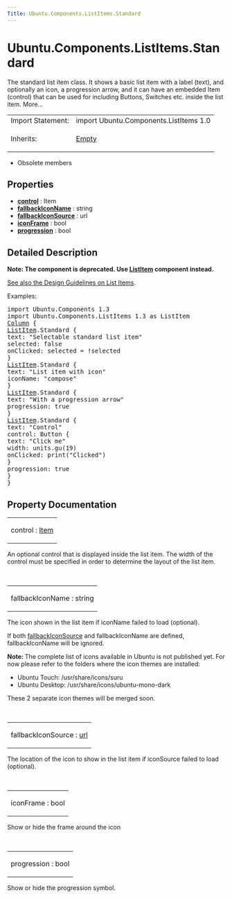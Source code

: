 ```yaml
---
Title: Ubuntu.Components.ListItems.Standard
---
```


# Ubuntu.Components.ListItems.Standard

<span class="subtitle"></span>
<!-- $$$Standard-brief -->
<p>The standard list item class. It shows a basic list item with a label (text), and optionally an icon, a progression arrow, and it can have an embedded Item (control) that can be used for including Buttons, Switches etc. inside the list item. More...</p>
<!-- @@@Standard -->
<table class="alignedsummary">
<tr><td class="memItemLeft rightAlign topAlign"> Import Statement:</td><td class="memItemRight bottomAlign"> import Ubuntu.Components.ListItems 1.0</td></tr><tr><td class="memItemLeft rightAlign topAlign"> Inherits:</td><td class="memItemRight bottomAlign"> <p><a href="Ubuntu.Components.ListItems.Empty.md">Empty</a></p>
</td></tr></table><ul>
<li>Obsolete members</li>
</ul>
<h2 id="properties">Properties</h2>
<ul>
<li class="fn"><b><b><a href="#control-prop">control</a></b></b> : Item</li>
<li class="fn"><b><b><a href="#fallbackIconName-prop">fallbackIconName</a></b></b> : string</li>
<li class="fn"><b><b><a href="#fallbackIconSource-prop">fallbackIconSource</a></b></b> : url</li>
<li class="fn"><b><b><a href="#iconFrame-prop">iconFrame</a></b></b> : bool</li>
<li class="fn"><b><b><a href="#progression-prop">progression</a></b></b> : bool</li>
</ul>
<!-- $$$Standard-description -->
<h2 id="details">Detailed Description</h2>
</p>
<p><b>Note: </b><b>The component is deprecated. Use <a href="Ubuntu.Components.ListItem.md">ListItem</a> component instead.</b></p><p><a href="http://design.ubuntu.com/apps/building-blocks/list-items">See also the Design Guidelines on List Items</a>.</p>
<p>Examples:</p>
<pre class="qml">import Ubuntu.Components 1.3
import Ubuntu.Components.ListItems 1.3 as ListItem
<span class="type"><a href="../sdk-14.10/QtQuick.Column.md">Column</a></span> {
<span class="type"><a href="Ubuntu.Components.ListItem.md">ListItem</a></span>.Standard {
<span class="name">text</span>: <span class="string">&quot;Selectable standard list item&quot;</span>
<span class="name">selected</span>: <span class="number">false</span>
<span class="name">onClicked</span>: <span class="name">selected</span> <span class="operator">=</span> !<span class="name">selected</span>
}
<span class="type"><a href="Ubuntu.Components.ListItem.md">ListItem</a></span>.Standard {
<span class="name">text</span>: <span class="string">&quot;List item with icon&quot;</span>
<span class="name">iconName</span>: <span class="string">&quot;compose&quot;</span>
}
<span class="type"><a href="Ubuntu.Components.ListItem.md">ListItem</a></span>.Standard {
<span class="name">text</span>: <span class="string">&quot;With a progression arrow&quot;</span>
<span class="name">progression</span>: <span class="number">true</span>
}
<span class="type"><a href="Ubuntu.Components.ListItem.md">ListItem</a></span>.Standard {
<span class="name">text</span>: <span class="string">&quot;Control&quot;</span>
<span class="name">control</span>: <span class="name">Button</span> {
<span class="name">text</span>: <span class="string">&quot;Click me&quot;</span>
<span class="name">width</span>: <span class="name">units</span>.<span class="name">gu</span>(<span class="number">19</span>)
<span class="name">onClicked</span>: <span class="name">print</span>(<span class="string">&quot;Clicked&quot;</span>)
}
<span class="name">progression</span>: <span class="number">true</span>
}
}</pre>
<!-- @@@Standard -->
<h2>Property Documentation</h2>
<!-- $$$control -->
<table class="qmlname"><tr valign="top" id="control-prop"><td class="tblQmlPropNode"><p><span class="name">control</span> : <span class="type"><a href="../sdk-14.10/QtQuick.Item.md">Item</a></span></p></td></tr></table><p>An optional control that is displayed inside the list item. The width of the control must be specified in order to determine the layout of the list item.</p>
<!-- @@@control -->
<br/>
<!-- $$$fallbackIconName -->
<table class="qmlname"><tr valign="top" id="fallbackIconName-prop"><td class="tblQmlPropNode"><p><span class="name">fallbackIconName</span> : <span class="type">string</span></p></td></tr></table><p>The icon shown in the list item if iconName failed to load (optional).</p>
<p>If both <a href="#fallbackIconSource-prop">fallbackIconSource</a> and fallbackIconName are defined, fallbackIconName will be ignored.</p>
<p><b>Note: </b>The complete list of icons available in Ubuntu is not published yet. For now please refer to the folders where the icon themes are installed:</p><ul>
<li>Ubuntu Touch: /usr/share/icons/suru</li>
<li>Ubuntu Desktop: /usr/share/icons/ubuntu-mono-dark</li>
</ul>
<p>These 2 separate icon themes will be merged soon.</p>
<!-- @@@fallbackIconName -->
<br/>
<!-- $$$fallbackIconSource -->
<table class="qmlname"><tr valign="top" id="fallbackIconSource-prop"><td class="tblQmlPropNode"><p><span class="name">fallbackIconSource</span> : <span class="type"><a href="http://doc.qt.io/qt-5/qml-url.html">url</a></span></p></td></tr></table><p>The location of the icon to show in the list item if iconSource failed to load (optional).</p>
<!-- @@@fallbackIconSource -->
<br/>
<!-- $$$iconFrame -->
<table class="qmlname"><tr valign="top" id="iconFrame-prop"><td class="tblQmlPropNode"><p><span class="name">iconFrame</span> : <span class="type">bool</span></p></td></tr></table><p>Show or hide the frame around the icon</p>
<!-- @@@iconFrame -->
<br/>
<!-- $$$progression -->
<table class="qmlname"><tr valign="top" id="progression-prop"><td class="tblQmlPropNode"><p><span class="name">progression</span> : <span class="type">bool</span></p></td></tr></table><p>Show or hide the progression symbol.</p>
<!-- @@@progression -->
<br/>
